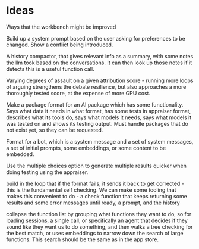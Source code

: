 # Ideas

Ways that the workbench might be improved

Build up a system prompt based on the user asking for preferences to be changed. Show a conflict being introduced.

A history compactor, that gives relevant info as a summary, with some notes the llm took based on the conversations. It can then look up those notes if it detects this is a useful function call.

Varying degrees of assault on a given attribution score - running more loops of arguing strengthens the debate resilience, but also approaches a more thoroughly tested score, at the expense of more GPU cost.

Make a package format for an AI package which has some functionality. Says what data it needs in what format, has some tests in appraiser format, describes what its tools do, says what models it needs, says what models it was tested on and shows its testing output. Must handle packages that do not exist yet, so they can be requested.

Format for a bot, which is a system message and a set of system messages, a set of initial prompts, some embeddings, or some content to be embedded.

Use the multiple choices option to generate multiple results quicker when doing testing using the appraiser.

build in the loop that if the format fails, it sends it back to get corrected - this is the fundamental self checking. We can make some tooling that makes this convenient to do - a check function that keeps returning some results and some error messages until ready, a prompt, and the history

collapse the function list by grouping what functions they want to do, so for loading sessions, a single call, or specifically an agent that decides if they sound like they want us to do something, and then walks a tree checking for the best match, or uses embeddings to narrow down the search of large functions. This search should be the same as in the app store.
